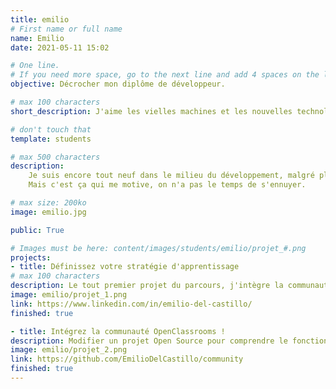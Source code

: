 ```yaml
---
title: emilio
# First name or full name
name: Emilio
date: 2021-05-11 15:02

# One line.
# If you need more space, go to the next line and add 4 spaces on the left, as in 'description'.
objective: Décrocher mon diplôme de développeur.

# max 100 characters
short_description: J'aime les vielles machines et les nouvelles technologies, et observer tout le chemin entre les deux !

# don't touch that
template: students

# max 500 characters
description:
    Je suis encore tout neuf dans le milieu du développement, malgré plusieurs années de formation. Il y a tellement de choses à apprendre !
    Mais c'est ça qui me motive, on n'a pas le temps de s'ennuyer.

# max size: 200ko
image: emilio.jpg

public: True

# Images must be here: content/images/students/emilio/projet_#.png
projects:
- title: Définissez votre stratégie d'apprentissage
# max 100 characters
description: Le tout premier projet du parcours, j'intègre la communauté.
image: emilio/projet_1.png
link: https://www.linkedin.com/in/emilio-del-castillo/
finished: true

- title: Intégrez la communauté OpenClassrooms !
description: Modifier un projet Open Source pour comprendre le fonctionnement de Git, de Github et des pull requests.
image: emilio/projet_2.png
link: https://github.com/EmilioDelCastillo/community
finished: true
---
```

